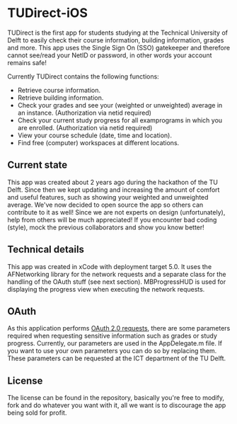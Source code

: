 TUDirect-iOS
================

TUDirect is the first app for students studying at the Technical University of Delft to easily check their course information, building information, grades and more.
This app uses the Single Sign On (SSO) gatekeeper and therefore cannot see/read your NetID or password, in other words your account remains safe!

Currently TUDirect contains the following functions:

* Retrieve course information.
* Retrieve building information.
* Check your grades and see your (weighted or unweighted) average in an instance. (Authorization via netid required)
* Check your current study progress for all examprograms in which you are enrolled. (Authorization via netid required)
* View your course schedule (date, time and location).
* Find free (computer) workspaces at different locations.


Current state
------------

This app was created about 2 years ago during the hackathon of the TU Delft.
Since then we kept updating and increasing the amount of comfort and useful features, such as showing your weighted and unweighted average.
We've now decided to open source the app so others can contribute to it as well! Since we are not experts on design (unfortunately), help from others will be much appreciated! If you encounter bad coding (style), mock the previous collaborators and show you know better!

Technical details
-----------------
This app was created in xCode with deployment target 5.0. It uses the AFNetworking library for the network requests and a separate class for the handling of the OAuth stuff (see next section). MBProgressHUD is used for displaying the progress view when executing the network requests.

OAuth
---------------
As this application performs [OAuth 2.0 requests](http://oauth.net/2/), there are some parameters required when requesting sensitive information such as grades or study progress. Currently, our parameters are used in the AppDelegate.m file. If you want to use your own parameters you can do so by replacing them. These parameters can be requested at the ICT department of the TU Delft.

License
-------
The license can be found in the repository, basically you're free to modify, fork and do whatever you want with it, all we want is to discourage the app being sold for profit.
